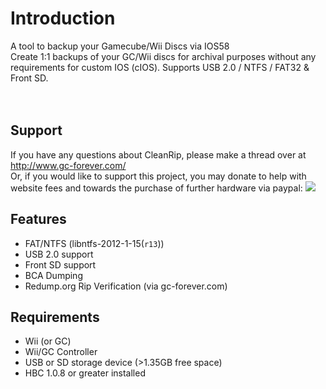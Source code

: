 # Introduction #

A tool to backup your Gamecube/Wii Discs via IOS58
<br>
Create 1:1 backups of your GC/Wii discs for archival purposes without any requirements for custom IOS (cIOS). Supports USB 2.0 / NTFS / FAT32 & Front SD.<br>
<br>
<br>
<h2>Support</h2>

If you have any questions about CleanRip, please make a thread over at <a href='http://www.gc-forever.com/'>http://www.gc-forever.com/</a>
<br>
Or, if you would like to support this project, you may donate to help with website fees and towards the purchase of further hardware via paypal:  <a href='https://www.paypal.com/cgi-bin/webscr?cmd=_donations&business=emukidid%40gmail%2ecom&item_name=GC/Wii%20Development%20Fund&no_shipping=0&no_note=1&tax=0&currency_code=USD&lc=US&bn=PP%2dDonationsBF&charset=UTF%2d8'><img src='http://www.paypal.com/en_US/i/btn/btn_donate_LG.gif' /></a>


<h2>Features</h2>

<ul><li>FAT/NTFS (libntfs-2012-1-15(<code>r13</code>))<br>
</li><li>USB 2.0 support<br>
</li><li>Front SD support<br>
</li><li>BCA Dumping<br>
</li><li>Redump.org Rip Verification (via gc-forever.com)</li></ul>


<h2>Requirements</h2>

<ul><li>Wii (or GC)<br>
</li><li>Wii/GC Controller<br>
</li><li>USB or SD storage device (>1.35GB free space)<br>
</li><li>HBC 1.0.8 or greater installed